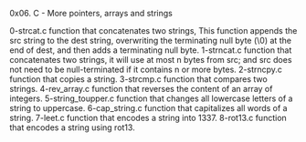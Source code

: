 0x06. C - More pointers, arrays and strings

0-strcat.c function that concatenates two strings, This function appends the src string to the dest string, overwriting the terminating null byte (\0) at the end of dest, and then adds a terminating null byte.
1-strncat.c function that concatenates two strings, it will use at most n bytes from src; and src does not need to be null-terminated if it contains n or more bytes.
2-strncpy.c function that copies a string.
3-strcmp.c function that compares two strings.
4-rev_array.c function that reverses the content of an array of integers.
5-string_toupper.c function that changes all lowercase letters of a string to uppercase.
6-cap_string.c function that capitalizes all words of a string.
7-leet.c  function that encodes a string into 1337.
8-rot13.c function that encodes a string using rot13.
